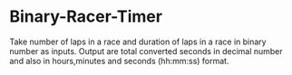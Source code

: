 # Binary-Racer-Timer
Take number of laps in a race and duration of laps in a race in binary number as inputs. Output are total converted seconds in decimal number and also in hours,minutes and seconds (hh:mm:ss) format.
